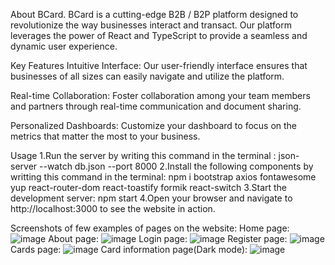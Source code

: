 About BCard.
BCard is a cutting-edge B2B / B2P platform designed to revolutionize the way businesses interact and transact.
Our platform leverages the power of React and TypeScript to provide a seamless and dynamic user experience.

Key Features
Intuitive Interface: Our user-friendly interface ensures that businesses of all sizes can easily navigate and utilize the platform.

Real-time Collaboration: Foster collaboration among your team members and partners through real-time communication and document sharing.

Personalized Dashboards: Customize your dashboard to focus on the metrics that matter the most to your business.

Usage
1.Run the server by writing this command in the terminal :
json-server --watch db.json --port 8000
2.Install the following components by writting this command in the terminal:
npm i bootstrap axios fontawesome yup react-router-dom react-toastify formik react-switch
3.Start the development server: npm start
4.Open your browser and navigate to http://localhost:3000 to see the website in action.

Screenshots of few examples of pages on the website:
Home page:
![image](https://github.com/298Ron/bcard/assets/132360307/092c8bb2-e5f2-4836-83aa-5f2fbbcf2a8d)
About page:
![image](https://github.com/298Ron/bcard/assets/132360307/e8072aca-5ac4-4f8d-9056-d6c49afdad65)
Login page:
![image](https://github.com/298Ron/bcard/assets/132360307/aa710967-7b61-48de-9a9b-36aaf04c23d2)
Register page:
![image](https://github.com/298Ron/bcard/assets/132360307/3fd2913b-4557-4278-85db-3ba54b932cc6)
Cards page:
![image](https://github.com/298Ron/bcard/assets/132360307/2f32c70b-db21-4659-8a50-110412d9693e)
Card information page(Dark mode):
![image](https://github.com/298Ron/bcard/assets/132360307/f3308e3e-2690-49ad-9935-8e639592a75a)
